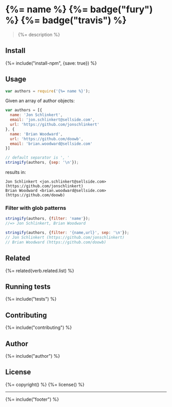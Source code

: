 # {%= name %} {%= badge("fury") %} {%= badge("travis") %}

> {%= description %}

## Install

{%= include("install-npm", {save: true}) %}

## Usage

```js
var authors = require('{%= name %}');
```

Given an array of author objects:

```js
var authors = [{
  name: 'Jon Schlinkert',
  email: 'jon.schlinkert@sellside.com',
  url: 'https://github.com/jonschlinkert'
}, {
  name: 'Brian Woodward',
  url: 'https://github.com/doowb',
  email: 'brian.woodward@sellside.com'
}]
```

```js
// default separator is ', '
stringify(authors, {sep: '\n'});
```

results in:

```
Jon Schlinkert <jon.schlinkert@sellside.com> (https://github.com/jonschlinkert)
Brian Woodward <brian.woodward@sellside.com> (https://github.com/doowb)
```

### Filter with glob patterns

```js
stringify(authors, {filter: 'name'});
//=> Jon Schlinkert, Brian Woodward

stringify(authors, {filter: '{name,url}', sep: '\n'});
// Jon Schlinkert (https://github.com/jonschlinkert)
// Brian Woodward (https://github.com/doowb)
```

## Related 
{%= related(verb.related.list) %}

## Running tests
{%= include("tests") %}

## Contributing
{%= include("contributing") %}

## Author
{%= include("author") %}

## License
{%= copyright() %}
{%= license() %}

***

{%= include("footer") %}

